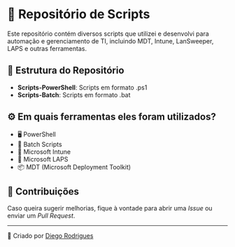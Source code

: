 # 🚀 Repositório de Scripts
Este repositório contém diversos scripts que utilizei e desenvolvi para automação e gerenciamento de TI, incluindo MDT, Intune, LanSweeper, LAPS e outras ferramentas.

## 📂 Estrutura do Repositório  
- **Scripts-PowerShell**: Scripts em formato .ps1 
- **Scripts-Batch**: Scripts em formato .bat

## ⚙️ Em quais ferramentas eles foram utilizados?  
- 🖥️ PowerShell  
- 🔄 Batch Scripts  
- 🏢 Microsoft Intune  
- 🔐 Microsoft LAPS  
- 📦 MDT (Microsoft Deployment Toolkit)  

## 🤝 Contribuições  
Caso queira sugerir melhorias, fique à vontade para abrir uma *Issue* ou enviar um *Pull Request*.

---
📌 Criado por [Diego Rodrigues](https://github.com/Yurtachi)

